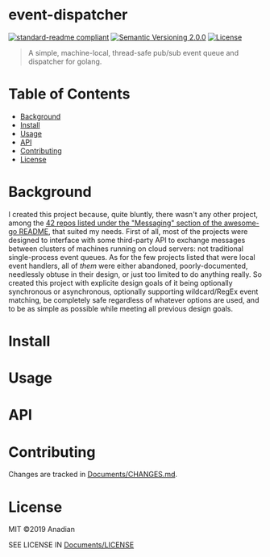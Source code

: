 # event-dispatcher
[![standard-readme compliant](https://img.shields.io/badge/readme%20style-standard-brightgreen.svg?style=flat-square)](https://github.com/RichardLitt/standard-readme)
[![Semantic Versioning 2.0.0](https://img.shields.io/badge/semver-2.0.0-brightgreen?style=flat-square)](https://semver.org/spec/v2.0.0.html)
[![License](https://img.shields.io/github/license/Anadian/event-dispatcher)](https://github.com/Anadian/event-dispatcher/Documents/LICENSE)

> A simple, machine-local, thread-safe pub/sub event queue and dispatcher for golang.
# Table of Contents
- [Background](#Background)
- [Install](#Install)
- [Usage](#Usage)
- [API](#API)
- [Contributing](#Contributing)
- [License](#License)
# Background
I created this project because, quite bluntly, there wasn't any other project, among the [42 repos listed under the "Messaging" section of the awesome-go README](https://github.com/avelino/awesome-go#messaging), that suited my needs. First of all, most of the projects were designed to interface with some third-party API to exchange messages between clusters of machines running on cloud servers: not traditional single-process event queues. As for the few projects listed that were local event handlers, all of _them_ were either abandoned, poorly-documented, needlessly obtuse in their design, or just too limited to do anything really. So created this project with explicite design goals of it being optionally synchronous or asynchronous, optionally supporting wildcard/RegEx event matching, be completely safe regardless of whatever options are used, and to be as simple as possible while meeting all previous design goals.
# Install
# Usage
# API
# Contributing
Changes are tracked in [Documents/CHANGES.md](./CHANGES.md).
# License
MIT ©2019 Anadian

SEE LICENSE IN [Documents/LICENSE](./LICENSE)
